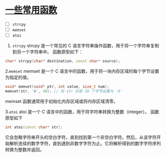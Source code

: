 # [一些常用函数](https://github.com/dululu/notes/issues/29)

- [ ] `strcpy`
- [ ] `memset`
- [ ] `atoi`

1. `strcpy`
strcpy 是一个常见的 C 语言字符串操作函数，用于将一个字符串复制到另一个字符串中。
函数原型如下：
```c++
char* strcpy(char* destination, const char* source);
```
2.`memset`
memset 是一个 C 语言中的函数，用于将一块内存区域的每个字节设置为指定的值。
```c++
void* memset(void* ptr, int value, size_t num);
memset(str, 'A', 10); // 将 str 的前 10 个字节设置为 'A'
```
memset 函数通常用于初始化内存区域或将内存区域清零。

3.`atoi`
atoi 是一个 C 语言中的函数，用于将字符串转换为整数（integer）。
函数原型如下
```cpp
int atoi(const char* str);
```
它会忽略字符串开头的空白字符，直到找到第一个非空白字符。然后，从该字符开始解析连续的数字字符，直到遇到非数字字符为止。它将解析得到的数字字符序列转换为整数并返回。